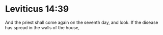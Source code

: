 # Leviticus 14:39

And the priest shall come again on the seventh day, and look. If the disease has spread in the walls of the house,

